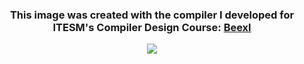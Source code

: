 <h3 align="center"> This image was created with the compiler I developed for ITESM's Compiler Design Course: <a href="https://github.com/Jobegiar99/Beexl">Beexl</a></h3>
<div align="center"><img src="https://imgur.com/lr8RqSo.png"/></div>
